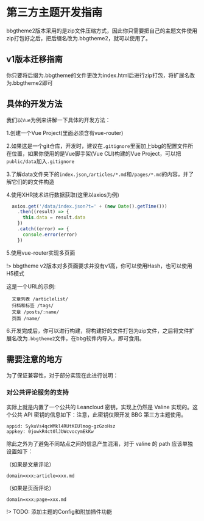 # 第三方主题开发指南

bbgtheme2版本采用的是zip文件压缩方式，因此你只需要把自己的主题文件使用zip打包好之后，把后缀名改为.bbgtheme2，就可以使用了。

## v1版本迁移指南

你只要将后缀为.bbgtheme的文件更改为index.html后进行zip打包，将扩展名改为.bbgtheme2即可

## 具体的开发方法

我们以`Vue`为例来讲解一下具体的开发方法：

1.创建一个Vue Project(里面必须含有vue-router)

2.如果这是一个git仓库，开发时，建议在`.gitignore`里面加上bbg的配置文件所在位置，如果你使用的是Vue脚手架(Vue CLI)构建的Vue Project，可以把`public/data`加入`.gitignore`

3.了解data文件夹下的`index.json`,`/articles/*.md`和`/pages/*.md`的内容，并了解它们的的文件构造

4.使用XHR技术进行数据获取(这里以axios为例)

```javascript
  axios.get('/data/index.json?t=' + (new Date().getTime()))
    .then((result) => {
      this.data = result.data
    })
    .catch((error) => {
      console.error(error)
    })
```

5.使用vue-router实现多页面

!> bbgtheme v2版本对多页面要求并没有v1高，你可以使用Hash，也可以使用H5模式

这是一个URL的示例:

```
  文章列表 /articlelist/
  归档和标签 /tags/
  文章 /posts/:name/
  页面 /name/
```

6.开发完成后，你可以进行构建，将构建好的文件打包为zip文件，之后将文件扩展名改为`.bbgtheme2`文件，在bbg软件内导入，即可食用。

## 需要注意的地方

为了保证兼容性，对于部分实现在此进行说明：

### 对公共评论服务的支持

实际上就是内置了一个公共的 Leancloud 密钥，实现上仍然是 Valine 实现的。这个公共 API 密钥的信息如下：注意，此密钥仅限开发 BBG 第三方主题使用。

```
appid: SykuVs4qcWMkl4RUtKEUlmog-gzGzoHsz
appkey: 0jowkR4ct0lJbWcvocymEkKw
```

除此之外为了避免不同站点之间的信息产生混淆，对于 valine 的 path 应该单独设置如下：

（如果是文章评论）
```
domain=xxx;article=xxx.md
```
（如果是页面评论）
```
domain=xxx;page=xxx.md
```

!> TODO: 添加主题的Config和附加插件功能